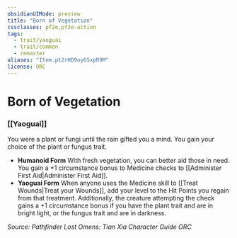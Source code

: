 ```yaml
---
obsidianUIMode: preview
title: "Born of Vegetation"
cssclasses: pf2e,pf2e-action
tags:
  - trait/yaoguai
  - trait/common
  - remaster
aliases: "Item.pt2rHD9oy6SxpR9M"
license: ORC
---
```

# Born of Vegetation

### [[Yaoguai]]






You were a plant or fungi until the rain gifted you a mind. You gain your choice of the plant or fungus trait.

*   **Humanoid Form** With fresh vegetation, you can better aid those in need. You gain a +1 circumstance bonus to Medicine checks to [[Administer First Aid|Administer First Aid]].
*   **Yaoguai Form** When anyone uses the Medicine skill to [[Treat Wounds|Treat your Wounds]], add your level to the Hit Points you regain from that treatment. Additionally, the creature attempting the check gains a +1 circumstance bonus if you have the plant trait and are in bright light, or the fungus trait and are in darkness.

*Source: Pathfinder Lost Omens: Tian Xia Character Guide*
*ORC*